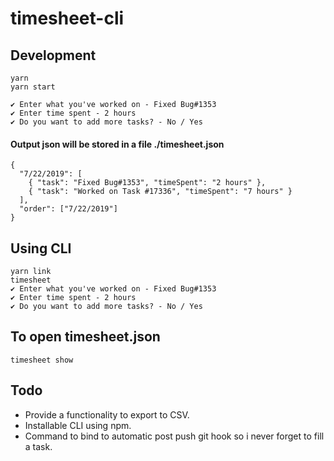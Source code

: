 # timesheet-cli

## Development

```
yarn
yarn start

✔ Enter what you've worked on - Fixed Bug#1353
✔ Enter time spent - 2 hours
✔ Do you want to add more tasks? - No / Yes
```

#### Output json will be stored in a file ./timesheet.json

```
{
  "7/22/2019": [
    { "task": "Fixed Bug#1353", "timeSpent": "2 hours" },
    { "task": "Worked on Task #17336", "timeSpent": "7 hours" }
  ],
  "order": ["7/22/2019"]
}
```

## Using CLI

```
yarn link
timesheet
✔ Enter what you've worked on - Fixed Bug#1353
✔ Enter time spent - 2 hours
✔ Do you want to add more tasks? - No / Yes
```

## To open timesheet.json

```
timesheet show

```

## Todo

- Provide a functionality to export to CSV.
- Installable CLI using npm.
- Command to bind to automatic post push git hook so i never forget to fill a task.
